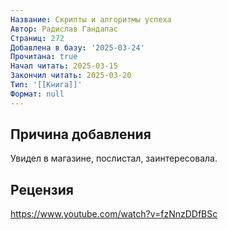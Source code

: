 ```yaml
---
Название: Скрипты и алгоритмы успеха
Автор: Радислав Гандапас
Страниц: 272
Добавлена в базу: '2025-03-24'
Прочитана: true
Начал читать: 2025-03-15
Закончил читать: 2025-03-20
Тип: '[[Книга]]'
Формат: null
---
```

## Причина добавления

Увидел в магазине, послистал, заинтересовала.

## Рецензия

https://www.youtube.com/watch?v=fzNnzDDfBSc